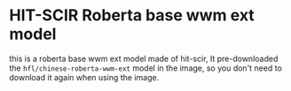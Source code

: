 # HIT-SCIR Roberta base wwm ext model

this is a roberta base wwm ext model made of hit-scir, It pre-downloaded the `hfl/chinese-roberta-wwm-ext` model in the image, so you don't need to download it again when using the image. 